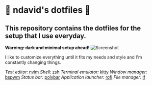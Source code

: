# :space_invader: ndavid's dotfiles :space_invader:
## This repository contains the dotfiles for the setup that I use everyday.
~~**Warning: dark and minimal setup ahead!**~~
![Screenshot](https://raw.githubusercontent.com/ndav1d/dotfiles/main/bg.png)

I like to customize everything until it fits my needs and style and I'm
constantly changing things.

*Text editor:*           [nvim](https://github.com/ndav1d/dotfiles/tree/main/.config/nvim)
*Shell:*                 [zsh](https://github.com/ndav1d/dotfiles/tree/main/.zsh)
*Terminal emulator:*     [kitty](https://github.com/ndav1d/dotfiles/tree/main/.config/kitty)
*Window manager:*        [bspwm](https://github.com/ndav1d/dotfiles/tree/main/.config/bspwm)
*Status bar:*            [polybar](https://github.com/ndav1d/dotfiles/tree/main/.config/polybar)
*Application launcher:*  [rofi](https://github.com/ndav1d/dotfiles/tree/main/.config/rofi)
*File manager:*          [lf](https://github.com/ndav1d/dotfiles/tree/main/.config/lf)
